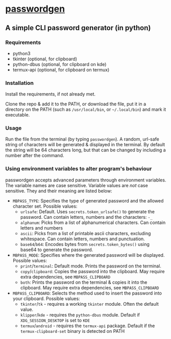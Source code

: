 # [passwordgen](/bin/passwordgen)
## A simple CLI password generator (in python)

### Requirements

* python3
* tkinter (optional, for clipboard)
* python-dbus (optional, for clipboard on kde)
* termux-api (optional, for clipboard on termux)

### Installation

Install the requirements, if not already met.

Clone the repo & add it to the PATH, or download the file, put it in a directory on the PATH (such as `/usr/local/bin`, or `~/.local/bin`) and mark it executable.

### Usage

Run the file from the terminal (by typing `passwordgen`). A random, url-safe string of characters will be generated & displayed in the terminal. By default the string will be 64 characters long, but that can be changed by including a number after the command.

### Using environment variables to alter program's behaviour

passwordgen accepts advanced parameters through environment variables. The variable names are case sensitive. Variable values are *not* case sensitive.
They and their meaning are listed below:

* `MBPASS_TYPE`: Specifies the type of generated password and the allowed character set. Possible values:
  * `urlsafe`: Default. Uses `secrets.token_urlsafe()` to generate the password. Can contain letters, numbers and the characters: `-_`
  * `alphanum`: Picks from a list of alphanumerical characters. Can contain letters and numbers
  * `ascii`: Picks from a list of printable ascii characters, excluding whitespace. Can contain letters, numbers and punctuation.
  * `base64`/`b64`: Encodes bytes from `secrets.token_bytes()` using base64 to generate the password.
* `MBPASS_MODE`: Specifies where the generated password will be displayed. Possible values:
  * `print`/`terminal`: Default mode. Prints the password on the terminal.
  * `copy`/`clipboard`: Copies the password into the clipboard. May require extra dependencies, see `MBPASS_CLIPBOARD`
  * `both`: Prints the password on the terminal & copies it into the clipboard. May require extra dependencies, see `MBPASS_CLIPBOARD`
* `MBPASS_CLIPBOARD`: Selects the method used to insert the password into your clipboard. Possible values:
  * `tkinter`/`tk` - requires a working `tkinter` module. Often the default value.
  * `klipper`/`kde` - requires the `python-dbus` module. Default if `XDG_SESSION_DESKTOP` is set to `KDE`
  * `termux`/`android` - requires the `termux-api` package. Default if the `termux-clipboard-set` binary is detected on PATH
